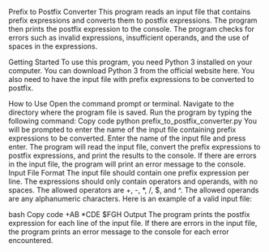 Prefix to Postfix Converter This program reads an input file that
contains prefix expressions and converts them to postfix expressions.
The program then prints the postfix expression to the console. The
program checks for errors such as invalid expressions, insufficient
operands, and the use of spaces in the expressions.

Getting Started To use this program, you need Python 3 installed on your
computer. You can download Python 3 from the official website here. You
also need to have the input file with prefix expressions to be converted
to postfix.

How to Use Open the command prompt or terminal. Navigate to the
directory where the program file is saved. Run the program by typing the
following command: Copy code python prefix_to_postfix_converter.py You
will be prompted to enter the name of the input file containing prefix
expressions to be converted. Enter the name of the input file and press
enter. The program will read the input file, convert the prefix
expressions to postfix expressions, and print the results to the
console. If there are errors in the input file, the program will print
an error message to the console. Input File Format The input file should
contain one prefix expression per line. The expressions should only
contain operators and operands, with no spaces. The allowed operators
are +, -, \*, /, \$, and \^. The allowed operands are any alphanumeric
characters. Here is an example of a valid input file:

bash Copy code +AB \*CDE \$FGH Output The program prints the postfix
expression for each line of the input file. If there are errors in the
input file, the program prints an error message to the console for each
error encountered.
